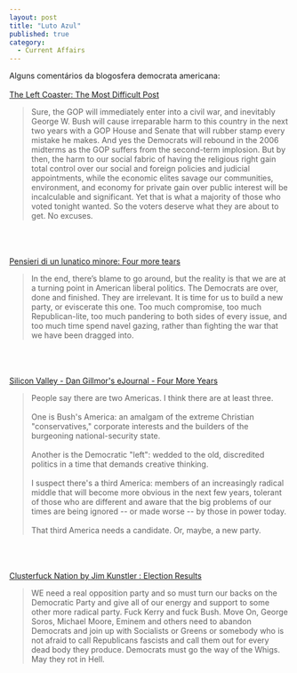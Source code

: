 ```yaml
---
layout: post
title: "Luto Azul"
published: true
category:
  - Current Affairs
---
```


Alguns comentários da blogosfera democrata americana:\
\
[The Left Coaster: The Most Difficult Post]

> Sure, the GOP will immediately enter into a civil war, and inevitably
> George W. Bush will cause irreparable harm to this country in the next
> two years with a GOP House and Senate that will rubber stamp every
> mistake he makes. And yes the Democrats will rebound in the 2006
> midterms as the GOP suffers from the second-term implosion. But by
> then, the harm to our social fabric of having the religious right gain
> total control over our social and foreign policies and judicial
> appointments, while the economic elites savage our communities,
> environment, and economy for private gain over public interest will be
> incalculable and significant. Yet that is what a majority of those who
> voted tonight wanted. So the voters deserve what they are about to
> get. No excuses.

\
\
[\
Pensieri di un lunatico minore: Four more tears]

> In the end, there’s blame to go around, but the reality is that we are
> at a turning point in American liberal politics. The Democrats are
> over, done and finished. They are irrelevant. It is time for us to
> build a new party, or eviscerate this one. Too much compromise, too
> much Republican-lite, too much pandering to both sides of every issue,
> and too much time spend navel gazing, rather than fighting the war
> that we have been dragged into.

\
\
[\
Silicon Valley - Dan Gillmor's eJournal - Four More Years]

> People say there are two Americas. I think there are at least three.\
> \
> One is Bush's America: an amalgam of the extreme Christian
> "conservatives," corporate interests and the builders of the
> burgeoning national-security state.\
> \
> Another is the Democratic "left": wedded to the old, discredited
> politics in a time that demands creative thinking.\
> \
> I suspect there's a third America: members of an increasingly radical
> middle that will become more obvious in the next few years, tolerant
> of those who are different and aware that the big problems of our
> times are being ignored -- or made worse -- by those in power today.\
> \
> That third America needs a candidate. Or, maybe, a new party.

\
\
[\
Clusterfuck Nation by Jim Kunstler : Election Results]

> WE need a real opposition party and so must turn our backs on the
> Democratic Party and give all of our energy and support to some other
> more radical party. Fuck Kerry and fuck Bush. Move On, George Soros,
> Michael Moore, Eminem and others need to abandon Democrats and join up
> with Socialists or Greens or somebody who is not afraid to call
> Republicans fascists and call them out for every dead body they
> produce. Democrats must go the way of the Whigs. May they rot in Hell.

  [The Left Coaster: The Most Difficult Post]: http://www.theleftcoaster.com/archives/003174.html
    "The Left Coaster: The Most Difficult Post"
  [\
  Pensieri di un lunatico minore: Four more tears]: http://www.amber.org/~petrilli/archive/2004/11/03/four_more_tears.html
  [\
  Silicon Valley - Dan Gillmor's eJournal - Four More Years]: http://weblog.siliconvalley.com/column/dangillmor/%3Ca%20href='http://github.com/archives/010986.shtml/issues/#issue/010986'%3Earchives/010986.shtml#010986%3C/a%3E
  [\
  Clusterfuck Nation by Jim Kunstler : Election Results]: http://jameshowardkunstler.typepad.com/clusterfuck_nation/2004/11/election_result.html
